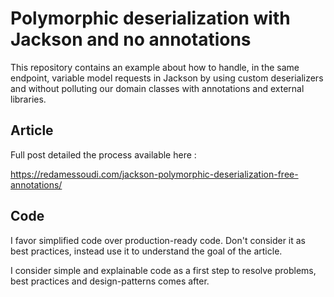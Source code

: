# Polymorphic deserialization with Jackson and no annotations
This repository contains an example about how to handle, in the same endpoint, variable model requests in Jackson by using custom deserializers and without polluting our domain classes with annotations and external libraries.

## Article
Full post detailed the process available here : 

https://redamessoudi.com/jackson-polymorphic-deserialization-free-annotations/

## Code
I favor simplified code over production-ready code. Don't consider it as best practices, instead use it to understand the goal of the article.

I consider simple and explainable code as a first step to resolve problems, best practices and design-patterns comes after.